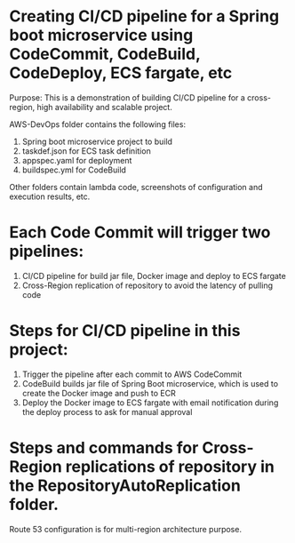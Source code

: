 # Creating CI/CD pipeline for a Spring boot microservice using CodeCommit, CodeBuild, CodeDeploy, ECS fargate, etc
Purpose: This is a demonstration of building CI/CD pipeline for a cross-region, high availability and scalable project.

AWS-DevOps folder contains the following files:
1. Spring boot microservice project to build
2. taskdef.json for ECS task definition
3. appspec.yaml for deployment
4. buildspec.yml for CodeBuild

Other folders contain lambda code, screenshots of configuration and execution results, etc.

# Each Code Commit will trigger two pipelines:
1. CI/CD pipeline for build jar file, Docker image and deploy to ECS fargate
2. Cross-Region replication of repository to avoid the latency of pulling code

# Steps for CI/CD pipeline in this project:
1. Trigger the pipeline after each commit to AWS CodeCommit
2. CodeBuild builds jar file of Spring Boot microservice, which is used to create the Docker image and push to ECR
3. Deploy the Docker image to ECS fargate with email notification during the deploy process to ask for manual approval

# Steps and commands for Cross-Region replications of repository in the RepositoryAutoReplication folder.

Route 53 configuration is for multi-region architecture purpose.
